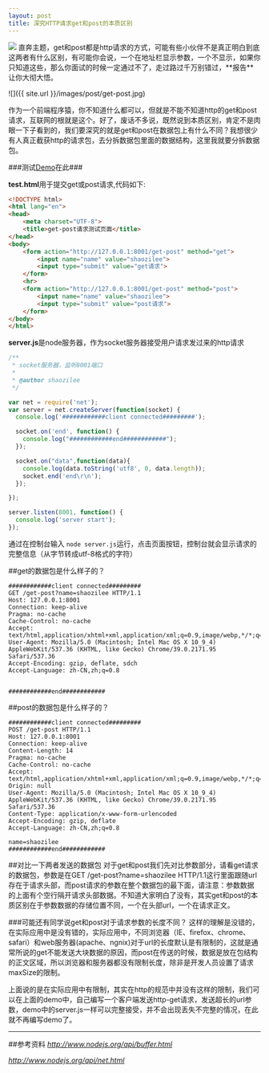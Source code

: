 ```yaml
---
layout: post
title: 深究HTTP请求get和post的本质区别
---
```

<img src="{{ site.url }}/images/post/get-post.jpg" class="excerpt">
直奔主题，get和post都是http请求的方式，可能有些小伙伴不是真正明白到底这两者有什么区别，有可能你会说，一个在地址栏显示参数，一个不显示，如果你只知道这些，那么你面试的时候一定通过不了，走过路过千万别错过，**报告**让你大彻大悟。

<!-- ## -->

![]({{ site.url }}/images/post/get-post.jpg)   

作为一个前端程序猿，你不知道什么都可以，但就是不能不知道http的get和post请求，互联网的根就是这个。好了，废话不多说，既然说到本质区别，肯定不是肉眼一下子看到的，我们要深究的就是get和post在数据包上有什么不同？我想很少有人真正截获http的请求包，去分拆数据包里面的数据结构，这里我就要分拆数据包。


###测试[Demo](https://github.com/shaozilee/shaozilee.github.io/tree/master/test/get-post)在此###

**test.html**用于提交get或post请求,代码如下:

```html
<!DOCTYPE html>
<html lang="en">
<head>
	<meta charset="UTF-8">
	<title>get-post请求测试页面</title>
</head>
<body>
	<form action="http://127.0.0.1:8001/get-post" method="get">
		<input name="name" value="shaozilee">
		<input type="submit" value="get请求">
	</form>
	<hr>
	<form action="http://127.0.0.1:8001/get-post" method="post">
		<input name="name" value="shaozilee">
		<input type="submit" value="post请求">
	</form>
</body>
</html>
```

**server.js**是node服务器，作为socket服务器接受用户请求发过来的http请求

```js
/**
 * socket服务器，监听8001端口
 *
 * @author shaozilee
 */

var net = require('net');
var server = net.createServer(function(socket) {
  console.log('############client connected#########');

  socket.on('end', function() {
  	console.log("############end############");
  });

  socket.on("data",function(data){
  	console.log(data.toString('utf8', 0, data.length));
  	socket.end('end\r\n');
  });

});

server.listen(8001, function() {
  console.log('server start');
});
```

通过在控制台输入 `node server.js`运行，点击页面按钮，控制台就会显示请求的完整信息（从字节转成utf-8格式的字符）


##get的数据包是什么样子的？

```
############client connected#########
GET /get-post?name=shaozilee HTTP/1.1
Host: 127.0.0.1:8001
Connection: keep-alive
Pragma: no-cache
Cache-Control: no-cache
Accept: text/html,application/xhtml+xml,application/xml;q=0.9,image/webp,*/*;q=0.8
User-Agent: Mozilla/5.0 (Macintosh; Intel Mac OS X 10_9_4) AppleWebKit/537.36 (KHTML, like Gecko) Chrome/39.0.2171.95 Safari/537.36
Accept-Encoding: gzip, deflate, sdch
Accept-Language: zh-CN,zh;q=0.8


############end############
```

##post的数据包是什么样子的？

```
############client connected#########
POST /get-post HTTP/1.1
Host: 127.0.0.1:8001
Connection: keep-alive
Content-Length: 14
Pragma: no-cache
Cache-Control: no-cache
Accept: text/html,application/xhtml+xml,application/xml;q=0.9,image/webp,*/*;q=0.8
Origin: null
User-Agent: Mozilla/5.0 (Macintosh; Intel Mac OS X 10_9_4) AppleWebKit/537.36 (KHTML, like Gecko) Chrome/39.0.2171.95 Safari/537.36
Content-Type: application/x-www-form-urlencoded
Accept-Encoding: gzip, deflate
Accept-Language: zh-CN,zh;q=0.8

name=shaozilee
############end############
```
##对比一下两者发送的数据包
对于get和post我们先对比参数部分，请看get请求的数据包，参数是在GET /get-post?name=shaozilee HTTP/1.1这行里面跟随url存在于请求头部，而post请求的参数在整个数据包的最下面，请注意：参数数据的上面有个空行隔开请求头部数据。不知道大家明白了没有，其实get和post的本质区别在于参数数据的存储位置不同，一个在头部url，一个在请求正文。

###可能还有同学说get和post对于请求参数的长度不同？
这样的理解是没错的，在实际应用中是没有错的，实际应用中，不同浏览器（IE、firefox、chrome、safari）和web服务器(apache、ngnix)对于url的长度默认是有限制的，这就是通常所说的get不能发送大块数据的原因，而post在传送的时候，数据是放在包结构的正文区域，所以浏览器和服务器都没有限制长度，除非是开发人员设置了请求maxSize的限制。

上面说的是在实际应用中有限制，其实在http的规范中并没有这样的限制，我们可以在上面的demo中，自己编写一个客户端发送http-get请求，发送超长的url参数，demo中的server.js一样可以完整接受，并不会出现丢失不完整的情况，在此就不再编写demo了。


---
##参考资料
*<http://www.nodejs.org/api/buffer.html>*

*<http://www.nodejs.org/api/net.html>*



